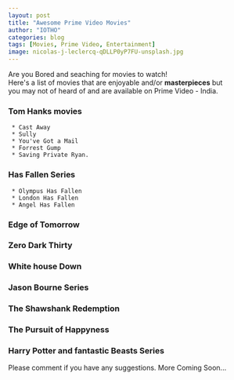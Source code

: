 ```yaml
---
layout: post
title: "Awesome Prime Video Movies"
author: "IOTHO"
categories: blog
tags: [Movies, Prime Video, Entertainment]
image: nicolas-j-leclercq-qDLLP0yP7FU-unsplash.jpg
---
```


Are you Bored and seaching for movies to watch! \
Here's a list of movies that are enjoyable and/or **masterpieces** but\
you may not of heard of and are available on Prime Video - India.


### Tom Hanks movies
     * Cast Away
     * Sully
     * You've Got a Mail
     * Forrest Gump 
     * Saving Private Ryan. 
     

### Has Fallen Series
     * Olympus Has Fallen
     * London Has Fallen
     * Angel Has Fallen
     
### Edge of Tomorrow
### Zero Dark Thirty
### White house Down
### Jason Bourne Series
### The Shawshank Redemption
### The Pursuit of Happyness
### Harry Potter and fantastic Beasts Series





Please comment if you have any suggestions.
More Coming Soon...
